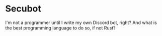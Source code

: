 # Secubot

I'm not a programmer until I write my own Discord bot, right? And what is the best programming language to do so, if not Rust?
